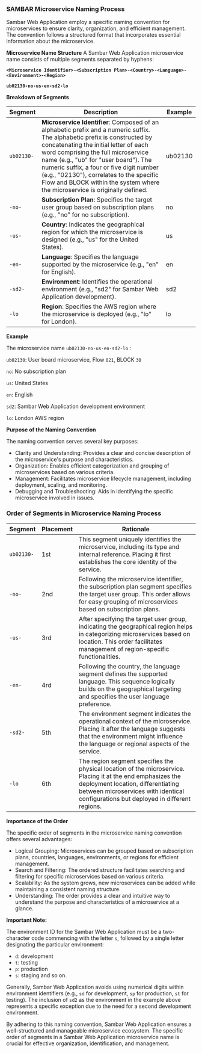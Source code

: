 ### SAMBAR Microservice Naming Process

Sambar Web Application employ a specific naming convention for microservices to ensure clarity, organization, and efficient management. The convention follows a structured format that incorporates essential information about the microservice.

**Microservice Name Structure**
A Sambar Web Application microservice name consists of multiple segments separated by hyphens:

**`<Microservice Identifier>-<Subscription Plan>-<Country>-<Language>-<Environment>-<Region>`**

**`ub02130-no-us-en-sd2-lo`**

**Breakdown of Segments**

| Segment    | Description                                                  | Example |
| ---------- | ------------------------------------------------------------ | ------- |
| `ub02130-` | **Microservice Identifier**: Composed of an alphabetic prefix and a numeric suffix. The alphabetic prefix is constructed by concatenating the initial letter of each word comprising the full microservice name (e.g., "ub" for "user board"). The numeric suffix, a four or five digit number (e.g., "02130"), correlates to the specific Flow and BLOCK within the system where the microservice is originally defined. | ub02130 |
| `-no-`     | **Subscription Plan**: Specifies the target user group based on subscription plans (e.g., "no" for no subscription). | no      |
| `-us-`     | **Country**: Indicates the geographical region for which the microservice is designed (e.g., "us" for the United States). | us      |
| `-en-`     | **Language**: Specifies the language supported by the microservice (e.g., "en" for English). | en      |
| `-sd2-`    | **Environment**: Identifies the operational environment (e.g., "sd2" for Sambar Web Application development). | sd2     |
| `-lo`      | **Region**: Specifies the AWS region where the microservice is deployed (e.g., "lo" for London). | lo      |

**Example**

The microservice name `ub02130-no-us-en-sd2-lo` :

`ub02130`: User board microservice, Flow `021`, BLOCK `30`

`no`: No subscription plan

`us`: United States

`en`: English

`sd2`: Sambar Web Application development environment

`lo`: London AWS region

**Purpose of the Naming Convention**

The naming convention serves several key purposes:

- Clarity and Understanding: Provides a clear and concise description of the microservice's purpose and characteristics.
- Organization: Enables efficient categorization and grouping of microservices based on various criteria.
- Management: Facilitates microservice lifecycle management, including deployment, scaling, and monitoring.
- Debugging and Troubleshooting: Aids in identifying the specific microservice involved in issues.

### Order of Segments in Microservice Naming Process

| Segment    | Placement | Rationale                                                    |
| ---------- | --------- | ------------------------------------------------------------ |
| `ub02130-` | 1st       | This segment uniquely identifies the microservice, including its type and internal reference. Placing it first establishes the core identity of the service. |
| `-no-`     | 2nd       | Following the microservice identifier, the subscription plan segment specifies the target user group. This order allows for easy grouping of microservices based on subscription plans. |
| `-us-`     | 3rd       | After specifying the target user group, indicating the geographical region helps in categorizing microservices based on location. This order facilitates management of region-specific functionalities. |
| `-en-`     | 4rd       | Following the country, the language segment defines the supported language. This sequence logically builds on the geographical targeting and specifies the user language preference. |
| `-sd2-`    | 5th       | The environment segment indicates the operational context of the microservice. Placing it after the language suggests that the environment might influence the language or regional aspects of the service. |
| `-lo`      | 6th       | The region segment specifies the physical location of the microservice. Placing it at the end emphasizes the deployment location, differentiating between microservices with identical configurations but deployed in different regions. |

**Importance of the Order**

The specific order of segments in the microservice naming convention offers several advantages:

- Logical Grouping: Microservices can be grouped based on subscription plans, countries, languages, environments, or regions for efficient management.
- Search and Filtering: The ordered structure facilitates searching and filtering for specific microservices based on various criteria.
- Scalability: As the system grows, new microservices can be added while maintaining a consistent naming structure.
- Understanding: The order provides a clear and intuitive way to understand the purpose and characteristics of a microservice at a glance.

**Important Note:**

The environment ID for the Sambar Web Application must be a two-character code commencing with the letter `s`, followed by a single letter designating the particular environment:	

- `d`: development	
- `t`: testing	
- `p`: production
- `s`: staging
and so on.

Generally, Sambar Web Application avoids using numerical digits within environment identifiers (e.g., `sd` for development, `sp` for production, `st` for testing). The inclusion of `sd2` as the environment in the example above represents a specific exception due to the need for a second development environment.

By adhering to this naming convention, Sambar Web Application ensures a well-structured and manageable microservice ecosystem. The specific order of segments in a Sambar Web Application microservice name is crucial for effective organization, identification, and management.
